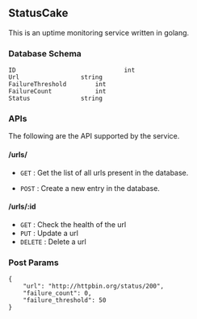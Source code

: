 ## StatusCake

This is an uptime monitoring service written in golang.

### Database Schema

```
ID                              int
Url     			string
FailureThreshold 		int
FailureCount			int
Status				string
```


### APIs

The following are the API supported by the service.

#### /urls/
* `GET` : Get the list of all urls present in the database.

* `POST` : Create a new entry in the database.

#### /urls/:id
* `GET` : Check the health of the url
* `PUT` : Update a url
* `DELETE` : Delete a url

### Post Params
```
{
    "url": "http://httpbin.org/status/200",
    "failure_count": 0,
    "failure_threshold": 50
}
```
